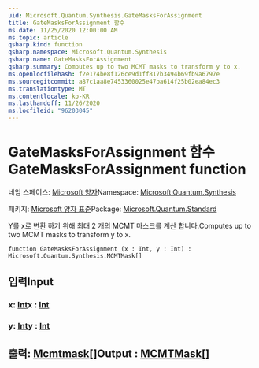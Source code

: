 ```yaml
---
uid: Microsoft.Quantum.Synthesis.GateMasksForAssignment
title: GateMasksForAssignment 함수
ms.date: 11/25/2020 12:00:00 AM
ms.topic: article
qsharp.kind: function
qsharp.namespace: Microsoft.Quantum.Synthesis
qsharp.name: GateMasksForAssignment
qsharp.summary: Computes up to two MCMT masks to transform y to x.
ms.openlocfilehash: f2e174be8f126ce9d1ff817b3494b69fb9a6797e
ms.sourcegitcommit: a87c1aa8e7453360025e47ba614f25b02ea84ec3
ms.translationtype: MT
ms.contentlocale: ko-KR
ms.lasthandoff: 11/26/2020
ms.locfileid: "96203045"
---
```

# <a name="gatemasksforassignment-function"></a><span data-ttu-id="18d59-102">GateMasksForAssignment 함수</span><span class="sxs-lookup"><span data-stu-id="18d59-102">GateMasksForAssignment function</span></span>

<span data-ttu-id="18d59-103">네임 스페이스: [Microsoft 양자](xref:Microsoft.Quantum.Synthesis)</span><span class="sxs-lookup"><span data-stu-id="18d59-103">Namespace: [Microsoft.Quantum.Synthesis](xref:Microsoft.Quantum.Synthesis)</span></span>

<span data-ttu-id="18d59-104">패키지: [Microsoft 양자 표준](https://nuget.org/packages/Microsoft.Quantum.Standard)</span><span class="sxs-lookup"><span data-stu-id="18d59-104">Package: [Microsoft.Quantum.Standard](https://nuget.org/packages/Microsoft.Quantum.Standard)</span></span>


<span data-ttu-id="18d59-105">Y를 x로 변환 하기 위해 최대 2 개의 MCMT 마스크를 계산 합니다.</span><span class="sxs-lookup"><span data-stu-id="18d59-105">Computes up to two MCMT masks to transform y to x.</span></span>

```qsharp
function GateMasksForAssignment (x : Int, y : Int) : Microsoft.Quantum.Synthesis.MCMTMask[]
```


## <a name="input"></a><span data-ttu-id="18d59-106">입력</span><span class="sxs-lookup"><span data-stu-id="18d59-106">Input</span></span>

### <a name="x--int"></a><span data-ttu-id="18d59-107">x: [Int](xref:microsoft.quantum.lang-ref.int)</span><span class="sxs-lookup"><span data-stu-id="18d59-107">x : [Int](xref:microsoft.quantum.lang-ref.int)</span></span>




### <a name="y--int"></a><span data-ttu-id="18d59-108">y: [Int](xref:microsoft.quantum.lang-ref.int)</span><span class="sxs-lookup"><span data-stu-id="18d59-108">y : [Int](xref:microsoft.quantum.lang-ref.int)</span></span>





## <a name="output--mcmtmask"></a><span data-ttu-id="18d59-109">출력: [Mcmtmask](xref:Microsoft.Quantum.Synthesis.MCMTMask)[]</span><span class="sxs-lookup"><span data-stu-id="18d59-109">Output : [MCMTMask](xref:Microsoft.Quantum.Synthesis.MCMTMask)[]</span></span>

